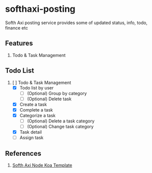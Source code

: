 # softhaxi-posting
Softh Axi posting service provides some of updated status, info, todo, finance etc 

## Features
1. Todo & Task Management

## Todo List
1. [ ] Todo & Task Management
   - [x] Todo list by user
     - [ ] \(Optional) Group by category
     - [ ] \(Optional) Delete task
   - [x] Create a task
   - [x] Complete a task
   - [x] Categorize a task
     - [ ] \(Optional) Delete a task category
     - [ ] \(Optional) Change task category
   - [x] Task detail
   - [ ] Assign task

## References
1. [Softh Axi Node Koa Template](https://github.com/ivohutasoit/softhaxi-node-koa-template)